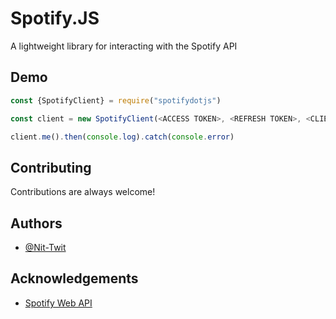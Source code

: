 
# Spotify.JS

A lightweight library for interacting with the Spotify API


## Demo
```js
const {SpotifyClient} = require("spotifydotjs")

const client = new SpotifyClient(<ACCESS TOKEN>, <REFRESH TOKEN>, <CLIENT ID>, <CLIENT SECRET>)

client.me().then(console.log).catch(console.error)
```
## Contributing

Contributions are always welcome!


## Authors

- [@Nit-Twit](https://www.github.com/Nit-Twit)


## Acknowledgements

 - [Spotify Web API](https://developer.spotify.com/documentation/web-api)

